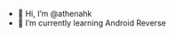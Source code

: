 - 👋 Hi, I’m @athenahk
- 🌱 I’m currently learning Android Reverse

<!---
athenahk/athenahk is a ✨ special ✨ repository because its `README.md` (this file) appears on your GitHub profile.
You can click the Preview link to take a look at your changes.
--->
